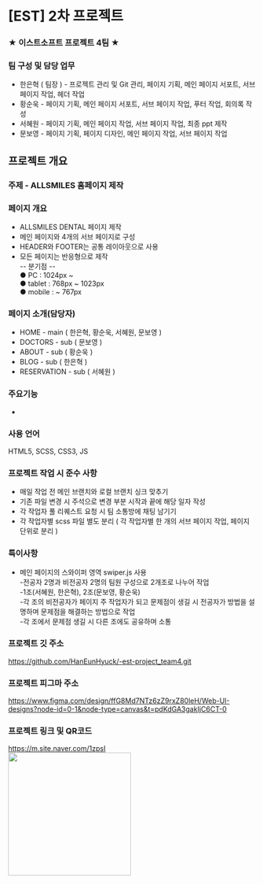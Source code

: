 # [EST] 2차 프로젝트
### ★ 이스트소프트 프로젝트 4팀 ★
### 팀 구성 및 담당 업무
- 한은혁 ( 팀장 ) - 프로젝트 관리 및 Git 관리, 페이지 기획, 메인 페이지 서포트, 서브 페이지 작업, 헤더 작업
- 황순욱 - 페이지 기획, 메인 페이지 서포트, 서브 페이지 작업, 푸터 작업, 회의록 작성
- 서혜원 - 페이지 기획, 메인 페이지 작업, 서브 페이지 작업, 최종 ppt 제작
- 문보영 - 페이지 기획, 페이지 디자인, 메인 페이지 작업, 서브 페이지 작업

## 프로젝트 개요
### 주제 - ALLSMILES 홈페이지 제작
### 페이지 개요
- ALLSMILES DENTAL 페이지 제작  
- 메인 페이지와 4개의 서브 페이지로 구성  
- HEADER와 FOOTER는 공통 레이아웃으로 사용  
- 모든 페이지는 반응형으로 제작  
-- 분기점 --  
● PC : 1024px ~  
● tablet : 768px ~ 1023px  
● mobile : ~ 767px

### 페이지 소개(담당자)
- HOME - main ( 한은혁, 황순욱, 서혜원, 문보영 )
- DOCTORS - sub ( 문보영 )
- ABOUT - sub ( 황순욱 )
- BLOG - sub ( 한은혁 )
- RESERVATION - sub ( 서혜원 )

### 주요기능
- 

### 사용 언어
HTML5, SCSS, CSS3, JS

### 프로젝트 작업 시 준수 사항
- 매일 작업 전 메인 브랜치와 로컬 브랜치 싱크 맞추기
- 기존 파일 변경 시 주석으로 변경 부분 시작과 끝에 해당 일자 작성
- 각 작업자 풀 리퀘스트 요청 시 팀 소통방에 채팅 남기기
- 각 작업자별 scss 파일 별도 분리 ( 각 작업자별 한 개의 서브 페이지 작업, 페이지 단위로 분리 )

### 특이사항
- 메인 페이지의 스와이퍼 영역 swiper.js 사용  
 -전공자 2명과 비전공자 2명의 팀원 구성으로 2개조로 나누어 작업  
 -1조(서혜원, 한은혁), 2조(문보영, 황순욱)  
 -각 조의 비전공자가 페이지 주 작업자가 되고 문제점이 생길 시 전공자가 방법을 설명하며 문제점을 해결하는 방법으로 작업  
 -각 조에서 문제점 생길 시 다른 조에도 공유하며 소통

### 프로젝트 깃 주소
https://github.com/HanEunHyuck/-est-project_team4.git

### 프로젝트 피그마 주소
https://www.figma.com/design/ffG8Md7NTz6zZ9rxZ80leH/Web-UI-designs?node-id=0-1&node-type=canvas&t=pdKdGA3gakIjC6CT-0

### 프로젝트 링크 및 QR코드
https://m.site.naver.com/1zpsI  
<img src="https://github.com/user-attachments/assets/5b83ede9-5a84-4cce-aeb1-9622e7372c62" width="250">